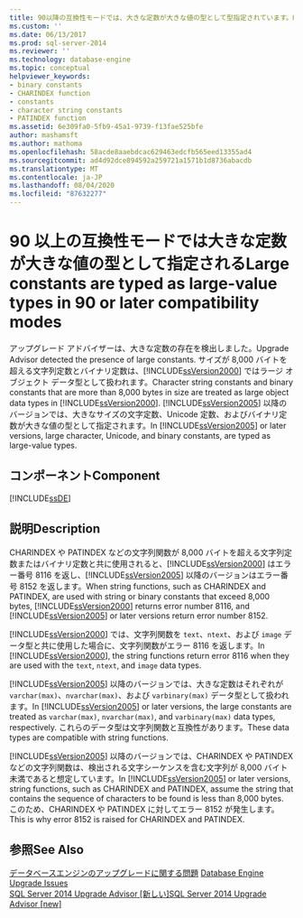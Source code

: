 ```yaml
---
title: 90以降の互換性モードでは、大きな定数が大きな値の型として型指定されています。Microsoft Docs
ms.custom: ''
ms.date: 06/13/2017
ms.prod: sql-server-2014
ms.reviewer: ''
ms.technology: database-engine
ms.topic: conceptual
helpviewer_keywords:
- binary constants
- CHARINDEX function
- constants
- character string constants
- PATINDEX function
ms.assetid: 6e309fa0-5fb9-45a1-9739-f13fae525bfe
author: mashamsft
ms.author: mathoma
ms.openlocfilehash: 58acde8aaebdcac629463edcfb565eed13355ad4
ms.sourcegitcommit: ad4d92dce894592a259721a1571b1d8736abacdb
ms.translationtype: MT
ms.contentlocale: ja-JP
ms.lasthandoff: 08/04/2020
ms.locfileid: "87632277"
---
```

# <a name="large-constants-are-typed-as-large-value-types-in-90-or-later-compatibility-modes"></a><span data-ttu-id="4af0a-102">90 以上の互換性モードでは大きな定数が大きな値の型として指定される</span><span class="sxs-lookup"><span data-stu-id="4af0a-102">Large constants are typed as large-value types in 90 or later compatibility modes</span></span>
  <span data-ttu-id="4af0a-103">アップグレード アドバイザーは、大きな定数の存在を検出しました。</span><span class="sxs-lookup"><span data-stu-id="4af0a-103">Upgrade Advisor detected the presence of large constants.</span></span> <span data-ttu-id="4af0a-104">サイズが 8,000 バイトを超える文字列定数とバイナリ定数は、[!INCLUDE[ssVersion2000](../../includes/ssversion2000-md.md)] ではラージ オブジェクト データ型として扱われます。</span><span class="sxs-lookup"><span data-stu-id="4af0a-104">Character string constants and binary constants that are more than 8,000 bytes in size are treated as large object data types in [!INCLUDE[ssVersion2000](../../includes/ssversion2000-md.md)].</span></span> <span data-ttu-id="4af0a-105">[!INCLUDE[ssVersion2005](../../includes/ssversion2005-md.md)] 以降のバージョンでは、大きなサイズの文字定数、Unicode 定数、およびバイナリ定数が大きな値の型として指定されます。</span><span class="sxs-lookup"><span data-stu-id="4af0a-105">In [!INCLUDE[ssVersion2005](../../includes/ssversion2005-md.md)] or later versions, large character, Unicode, and binary constants, are typed as large-value types.</span></span>  
  
## <a name="component"></a><span data-ttu-id="4af0a-106">コンポーネント</span><span class="sxs-lookup"><span data-stu-id="4af0a-106">Component</span></span>  
 [!INCLUDE[ssDE](../../includes/ssde-md.md)]  
  
## <a name="description"></a><span data-ttu-id="4af0a-107">説明</span><span class="sxs-lookup"><span data-stu-id="4af0a-107">Description</span></span>  
 <span data-ttu-id="4af0a-108">CHARINDEX や PATINDEX などの文字列関数が 8,000 バイトを超える文字列定数またはバイナリ定数と共に使用されると、[!INCLUDE[ssVersion2000](../../includes/ssversion2000-md.md)] はエラー番号 8116 を返し、[!INCLUDE[ssVersion2005](../../includes/ssversion2005-md.md)] 以降のバージョンはエラー番号 8152 を返します。</span><span class="sxs-lookup"><span data-stu-id="4af0a-108">When string functions, such as CHARINDEX and PATINDEX, are used with string or binary constants that exceed 8,000 bytes, [!INCLUDE[ssVersion2000](../../includes/ssversion2000-md.md)] returns error number 8116, and [!INCLUDE[ssVersion2005](../../includes/ssversion2005-md.md)] or later versions return error number 8152.</span></span>  
  
 <span data-ttu-id="4af0a-109">[!INCLUDE[ssVersion2000](../../includes/ssversion2000-md.md)] では、文字列関数を `text`、`ntext`、および `image` データ型と共に使用した場合に、文字列関数がエラー 8116 を返します。</span><span class="sxs-lookup"><span data-stu-id="4af0a-109">In [!INCLUDE[ssVersion2000](../../includes/ssversion2000-md.md)], the string functions return error 8116 when they are used with the `text`, `ntext`, and `image` data types.</span></span>  
  
 <span data-ttu-id="4af0a-110">[!INCLUDE[ssVersion2005](../../includes/ssversion2005-md.md)] 以降のバージョンでは、大きな定数はそれぞれが `varchar(max)`、`nvarchar(max)`、および `varbinary(max)` データ型として扱われます。</span><span class="sxs-lookup"><span data-stu-id="4af0a-110">In [!INCLUDE[ssVersion2005](../../includes/ssversion2005-md.md)] or later versions, the large constants are treated as `varchar(max)`, `nvarchar(max)`, and `varbinary(max)` data types, respectively.</span></span> <span data-ttu-id="4af0a-111">これらのデータ型は文字列関数と互換性があります。</span><span class="sxs-lookup"><span data-stu-id="4af0a-111">These data types are compatible with string functions.</span></span>  
  
 <span data-ttu-id="4af0a-112">[!INCLUDE[ssVersion2005](../../includes/ssversion2005-md.md)] 以降のバージョンでは、CHARINDEX や PATINDEX などの文字列関数は、検出される文字シーケンスを含む文字列が 8,000 バイト未満であると想定しています。</span><span class="sxs-lookup"><span data-stu-id="4af0a-112">In [!INCLUDE[ssVersion2005](../../includes/ssversion2005-md.md)] or later versions, string functions, such as CHARINDEX and PATINDEX, assume the string that contains the sequence of characters to be found is less than 8,000 bytes.</span></span> <span data-ttu-id="4af0a-113">このため、CHARINDEX や PATINDEX に対してエラー 8152 が発生します。</span><span class="sxs-lookup"><span data-stu-id="4af0a-113">This is why error 8152 is raised for CHARINDEX and PATINDEX.</span></span>  
  
## <a name="see-also"></a><span data-ttu-id="4af0a-114">参照</span><span class="sxs-lookup"><span data-stu-id="4af0a-114">See Also</span></span>  
 <span data-ttu-id="4af0a-115">[データベースエンジンのアップグレードに関する問題](../../../2014/sql-server/install/database-engine-upgrade-issues.md) </span><span class="sxs-lookup"><span data-stu-id="4af0a-115">[Database Engine Upgrade Issues](../../../2014/sql-server/install/database-engine-upgrade-issues.md) </span></span>  
 [<span data-ttu-id="4af0a-116">SQL Server 2014 Upgrade Advisor &#91;新しい&#93;</span><span class="sxs-lookup"><span data-stu-id="4af0a-116">SQL Server 2014 Upgrade Advisor &#91;new&#93;</span></span>](sql-server-2014-upgrade-advisor.md)  
  
  
